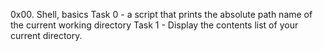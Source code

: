 0x00. Shell, basics
Task 0 - a script that prints the absolute path name of the current working directory
Task 1 - Display the contents list of your current directory.
